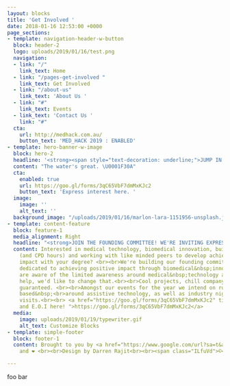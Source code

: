 ```yaml
---
layout: blocks
title: 'Get Involved '
date: 2018-01-16 12:53:00 +0000
page_sections:
- template: navigation-header-w-button
  block: header-2
  logo: uploads/2019/01/16/test.png
  navigation:
  - link: "/"
    link_text: Home
  - link: "/pages-get-involved "
    link_text: Get Involved
  - link: "/about-us"
    link_text: 'About Us '
  - link: "#"
    link_text: Events
  - link_text: 'Contact Us '
    link: "#"
  cta:
    url: http://medhack.com.au/
    button_text: 'MED_HACK 2019 : ENABLED'
- template: hero-banner-w-image
  block: hero-2
  headline: '<strong><span style="text-decoration: underline;">JUMP IN AND GET INVOLVED.</span></strong>'
  content: "The water's great. \U0001F30A"
  cta:
    enabled: true
    url: https://goo.gl/forms/3qC65VbF7dmMxKJc2
    button_text: 'Express interest here. '
  image:
    image: ''
    alt_text: ''
  background_image: "/uploads/2019/01/16/marlon-lara-1151956-unsplash.jpg"
- template: content-feature
  block: feature-1
  media_alignment: Right
  headline: "<strong>JOIN THE FOUNDING COMMITTEE! WE'RE INVITING EXPRESSIONS OF INTEREST.</strong>"
  content: Interested in medical technology, biomedical innovation, building your&nbsp;<br>network
    (and CPD hours) and working with like minded peers to develop achieve positive
    impact with your degree? <br><br>We're building our founding committee and are
    dedicated to achieving positive impact through biomedical&nbsp;innovation. We
    are aware of the limited awareness around medical&nbsp;technology and with your
    help, we'd like to change that.<br><br>Cool projects, chill company and good vibes
    guaranteed. <br><br>Amongst our events for the year we intend on running a hackathon
    based&nbsp;<br>around assistive technology, as well as industry nights and industry&nbsp;<br>site
    visits.<br><br> <a href="https://goo.gl/forms/3qC65VbF7dmMxKJc2" title="Submit
    and E.O.I here! ">https://goo.gl/forms/3qC65VbF7dmMxKJc2</a>
  media:
    image: uploads/2019/01/19/typewriter.gif
    alt_text: Customize Blocks
- template: simple-footer
  block: footer-1
  content: Brought to you by <a href="https://www.google.com/url?sa=t&amp;rct=j&amp;q=&amp;esrc=s&amp;source=web&amp;cd=1&amp;ved=2ahUKEwin6oDO6_jfAhU5JrkGHTYaBOIQFjAAegQIWxAB&amp;url=https%3A%2F%2Femojipedia.org%2Fhot-beverage%2F&amp;usg=AOvVaw0KJlePCXwWJuOaMjwfX5yf">☕</a>
    and ❤️ <br><br>Design by Darren Rajit<br><br><span class="ILfuVd">©</span>  MYMI

---
```

foo bar